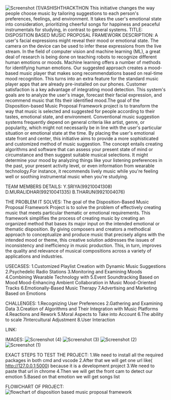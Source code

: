 ![Screenshot (1)](https://github.com/YarabothulaSriya/VASHISHTHACKTHON-/assets/144551452/b3342214-5cd4-4a92-b93a-062d929e4a17)VASHISHTHACKTHON
This initiative changes the way people choose music by tailoring suggestions to each person's preferences, feelings, and environment. It takes the user's emotional state into consideration, prioritizing cheerful songs for happiness and peaceful instrumentals for studying, in contrast to general systems.
TITLE:
      DISPOSITION BASED MUSIC PROPOSAL FRAMEWORK
DESCRIPTION:
      A user's facial expressions might reveal their mood or emotional state. The camera on the device can be used to infer these expressions from the live stream. In the field of computer vision and machine learning (ML), a great deal of research is being done on teaching robots to recognize different human emotions or moods. Machine learning offers a number of methods for identifying human emotions. Our suggested approach creates a mood-based music player that makes song recommendations based on real-time mood recognition. This turns into an extra feature for the standard music player apps that are already pre-installed on our phones. Customer satisfaction is a key advantage of integrating mood detection. This system's goals are to analyze the user's image, forecast their facial expression, and recommend music that fits their identified mood.The goal of the Disposition-based Music Proposal Framework project is to transform the way that music is selected and suggested for people according to their tastes, emotional state, and environment. Conventional music suggestion systems frequently depend on general criteria like artist, genre, or popularity, which might not necessarily be in line with the user's particular situation or emotional state at the time. By placing the user's emotional state front and center, this initiative aims to provide a more sophisticated and customized method of music suggestion. The concept entails creating algorithms and software that can assess your present state of mind or circumstance and then suggest suitable musical selections. It might determine your mood by analyzing things like your listening preferences in the past, your present activity level, or even information from wearable technology.For instance, it recommends lively music while you're feeling well or soothing instrumental music when you're studying.
      
TEAM MEMBERS DETAILS:
    Y.SRIYA(99210041308)
    D.MURALIDHAR(99210041335)
    B.THARUN(9921004076)

THE PROBLEM IT SOLVES:
       The goal of the Disposition-Based Music Proposal Framework Project is to solve the problem of effectively creating music that meets particular thematic or emotional requirements. This framework simplifies the process of creating music by creating an organized method that bases its major input on the intended emotional or thematic disposition. By giving composers and creators a methodical approach to conceptualize and produce music that precisely aligns with the intended mood or theme, this creative solution addresses the issues of inconsistency and inefficiency in music production. This, in turn, improves the quality and relevance of musical compositions across a variety of applications and industries.

USECASES:
1.Customized Playlist Creation with Dynamic Music Suggestions
2.Psychedelic Radio Stations
3.Monitoring and Examining Moods
4.Combining Wearable Technology with
5.Event Soundtracking Based on Mood Mood-Enhancing Ambient Collaboration in Music Mood-Oriented Tracks
6.Emotionally-Based Music Therapy
7.Advertising and Marketing Based on Emotions

CHALLENGES:
1.Recognizing User Preferences
2.Gathering and Examining Data
3.Creation of Algorithms and Their Integration with Music Platforms
4.Reactions and Rework
5.Moral Aspects to Take into Account
6.The ability to scale
7Intercultural Adjustment
8.User Interaction

LINK:

IMAGES:
![Screenshot (4)](https://github.com/YarabothulaSriya/VASHISHTHACKTHON-/assets/144551452/1df3391a-ce45-45d7-9ba8-54ba9153e370)
![Screenshot (3)](https://github.com/YarabothulaSriya/VASHISHTHACKTHON-/assets/144551452/94fab24a-21b3-459c-ae98-06d734defe68)
![Screenshot (2)](https://github.com/YarabothulaSriya/VASHISHTHACKTHON-/assets/144551452/d968a4ab-c65d-4a03-89ce-cf3431e8f51f)
![Screenshot (1)](https://github.com/YarabothulaSriya/VASHISHTHACKTHON-/assets/144551452/4100bf88-29b9-4a97-a1ab-39723415cbd0)

EXACT STEPS TO TEST THE PROJECT:
 1.We need to install all the required packages in both cmd and vscode
 2.After that we will get one url like( http://127.0.0.1:5000) because it is a development project
 3.We need to paste that url in chrome
 4.Then we will get the front cam to detect our emotion
 5.Based on that emotion we will get songs list

FLOWCHART OF PROJECT:
![flowchart of disposition based music proposal framework](https://github.com/YarabothulaSriya/VASHISHTHACKTHON-/assets/144551452/70f8b5a9-033a-4472-8b31-ad0087767e3e)

